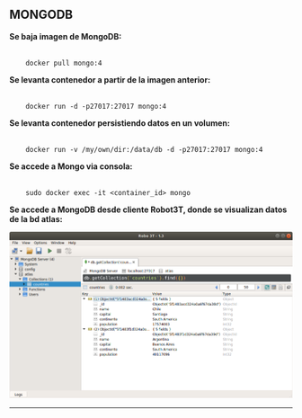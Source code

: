 MONGODB
---------------------------------------------------------------------------------------------------------

**Se baja imagen de MongoDB:**

```

    docker pull mongo:4

```

**Se levanta contenedor a partir de la imagen anterior:**

```

    docker run -d -p27017:27017 mongo:4

```

**Se levanta contenedor persistiendo datos en un volumen:**

```

    docker run -v /my/own/dir:/data/db -d -p27017:27017 mongo:4

```

**Se accede a Mongo via consola:**

```

    sudo docker exec -it <container_id> mongo    

```

**Se accede a MongoDB desde cliente Robot3T, donde se visualizan datos de la bd atlas:**

![Screenshot Robot3t](../screenshots/robot3t-mongodb-client.png)



---------------------------------------------------------------------------------------------------------